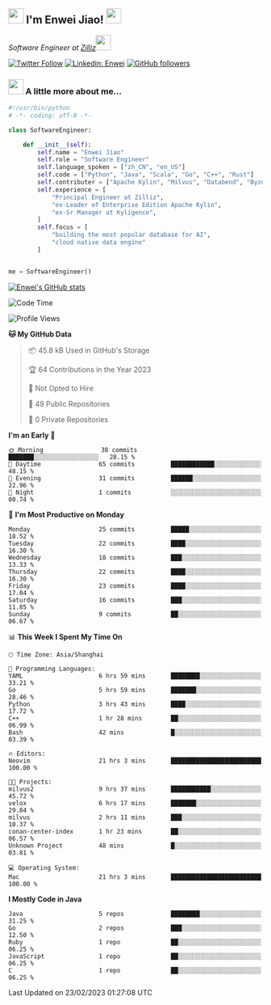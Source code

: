 <h2><img src="https://emojis.slackmojis.com/emojis/images/1531849430/4246/blob-sunglasses.gif?1531849430" width="30"/> I'm  Enwei Jiao! <img src="https://media.giphy.com/media/juBt25nT1KGys/giphy.gif" width=30> </h2>
<!-- <img align='right' src="https://media.giphy.com/media/M9gbBd9nbDrOTu1Mqx/giphy.gif" width="230"> -->
<p><em>Software Engineer at <a href="https://zilliz.com/">Zilliz</a><img src="https://media.giphy.com/media/WUlplcMpOCEmTGBtBW/giphy.gif" width="30"></em></p>

[![Twitter Follow](https://img.shields.io/twitter/follow/misteranmol?label=Follow)](https://twitter.com/intent/follow?screen_name=EnweiJiao)
[![Linkedin: Enwei](https://img.shields.io/badge/-enwei-blue?style=&logo=Linkedin&logoColor=white&link=https://www.linkedin.com/in/enwei-jiao-41192a97)](https://www.linkedin.com/in/enwei-jiao-41192a97/)
[![GitHub followers](https://img.shields.io/github/followers/jiaoew1991?label=Follow&style=social)](https://github.com/jiaoew1991)


### <img src="https://media.giphy.com/media/VgCDAzcKvsR6OM0uWg/giphy.gif" width="30"> A little more about me...  

```python
#!/usr/bin/python
# -*- coding: utf-8 -*-

class SoftwareEngineer:

    def __init__(self):
        self.name = "Enwei Jiao"
        self.role = "Software Engineer"
        self.language_spoken = ["zh_CN", "en_US"]
        self.code = ["Python", "Java", "Scala", "Go", "C++", "Rust"]
        self.contributer = ["Apache Kylin", "Milvus", "Databend", "Byzer-Lang"]
        self.experience = [
            "Principal Engineer at Zilliz",
            "ex-Leader of Enterprise Edition Apache Kylin",
            "ex-Sr Manager at Kyligence",
        ]
        self.focus = [
            "building the most popular database for AI",
            "cloud native data engine"
        ]


me = SoftwareEngineer()
```

[![Enwei's GitHub stats](https://github-readme-stats.vercel.app/api?username=jiaoew1991&count_private=true&show_icons=true)](https://github.com/jiaoew1991/jiaoew1991)

<!-- [![Top Langs](https://github-readme-stats.vercel.app/api/top-langs/?username=jiaoew1991&layout=compact)](https://github.com/jiaoew1991/jiaoew1991) -->

<!--START_SECTION:waka-->
![Code Time](http://img.shields.io/badge/Code%20Time-531%20hrs%2014%20mins-blue)

![Profile Views](http://img.shields.io/badge/Profile%20Views-2-blue)

**🐱 My GitHub Data** 

> 📦 45.8 kB Used in GitHub's Storage 
 > 
> 🏆 64 Contributions in the Year 2023
 > 
> 🚫 Not Opted to Hire
 > 
> 📜 49 Public Repositories 
 > 
> 🔑 0 Private Repositories 
 > 
**I'm an Early 🐤** 

```text
🌞 Morning                38 commits          ███████░░░░░░░░░░░░░░░░░░   28.15 % 
🌆 Daytime                65 commits          ████████████░░░░░░░░░░░░░   48.15 % 
🌃 Evening                31 commits          ██████░░░░░░░░░░░░░░░░░░░   22.96 % 
🌙 Night                  1 commits           ░░░░░░░░░░░░░░░░░░░░░░░░░   00.74 % 
```
📅 **I'm Most Productive on Monday** 

```text
Monday                   25 commits          █████░░░░░░░░░░░░░░░░░░░░   18.52 % 
Tuesday                  22 commits          ████░░░░░░░░░░░░░░░░░░░░░   16.30 % 
Wednesday                18 commits          ███░░░░░░░░░░░░░░░░░░░░░░   13.33 % 
Thursday                 22 commits          ████░░░░░░░░░░░░░░░░░░░░░   16.30 % 
Friday                   23 commits          ████░░░░░░░░░░░░░░░░░░░░░   17.04 % 
Saturday                 16 commits          ███░░░░░░░░░░░░░░░░░░░░░░   11.85 % 
Sunday                   9 commits           ██░░░░░░░░░░░░░░░░░░░░░░░   06.67 % 
```


📊 **This Week I Spent My Time On** 

```text
🕑︎ Time Zone: Asia/Shanghai

💬 Programming Languages: 
YAML                     6 hrs 59 mins       ████████░░░░░░░░░░░░░░░░░   33.21 % 
Go                       5 hrs 59 mins       ███████░░░░░░░░░░░░░░░░░░   28.46 % 
Python                   3 hrs 43 mins       ████░░░░░░░░░░░░░░░░░░░░░   17.72 % 
C++                      1 hr 28 mins        ██░░░░░░░░░░░░░░░░░░░░░░░   06.99 % 
Bash                     42 mins             █░░░░░░░░░░░░░░░░░░░░░░░░   03.39 % 

🔥 Editors: 
Neovim                   21 hrs 3 mins       █████████████████████████   100.00 % 

🐱‍💻 Projects: 
milvus2                  9 hrs 37 mins       ███████████░░░░░░░░░░░░░░   45.72 % 
velox                    6 hrs 17 mins       ███████░░░░░░░░░░░░░░░░░░   29.84 % 
milvus                   2 hrs 11 mins       ███░░░░░░░░░░░░░░░░░░░░░░   10.37 % 
conan-center-index       1 hr 23 mins        ██░░░░░░░░░░░░░░░░░░░░░░░   06.57 % 
Unknown Project          48 mins             █░░░░░░░░░░░░░░░░░░░░░░░░   03.81 % 

💻 Operating System: 
Mac                      21 hrs 3 mins       █████████████████████████   100.00 % 
```

**I Mostly Code in Java** 

```text
Java                     5 repos             ████████░░░░░░░░░░░░░░░░░   31.25 % 
Go                       2 repos             ███░░░░░░░░░░░░░░░░░░░░░░   12.50 % 
Ruby                     1 repo              ██░░░░░░░░░░░░░░░░░░░░░░░   06.25 % 
JavaScript               1 repo              ██░░░░░░░░░░░░░░░░░░░░░░░   06.25 % 
C                        1 repo              ██░░░░░░░░░░░░░░░░░░░░░░░   06.25 % 
```




 Last Updated on 23/02/2023 01:27:08 UTC
<!--END_SECTION:waka-->
